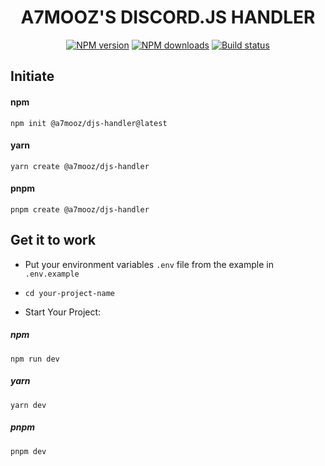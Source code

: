 <h1 align="center"> A7MOOZ'S DISCORD.JS HANDLER </h1>

<div>
  <div align="center" class="badge-container">
    <a href="https://www.npmjs.com/package/@a7mooz/create-djs-handler"
      ><img
        src="https://img.shields.io/npm/v/@a7mooz/create-djs-handler.svg?maxAge=3600"
        alt="NPM version"
    /></a>
    <a href="https://www.npmjs.com/package/@a7mooz/create-djs-handler"
      ><img
        src="https://img.shields.io/npm/dt/@a7mooz/create-djs-handler.svg?maxAge=3600"
        alt="NPM downloads"
    /></a>
    <a href="https://github.com/a7mooz/djs-handler/actions"
      ><img
        src="https://github.com/a7mooz/djs-handler/workflows/CI/badge.svg"
        alt="Build status"
    /></a>
  </div>
</div>

## Initiate

#### npm

```
npm init @a7mooz/djs-handler@latest
```

#### yarn

```
yarn create @a7mooz/djs-handler
```

#### pnpm

```
pnpm create @a7mooz/djs-handler
```

## Get it to work

-   Put your environment variables `.env` file from the example in `.env.example`

-   `cd your-project-name`

-   Start Your Project:

##### npm

```
npm run dev
```

##### yarn

```
yarn dev
```

##### pnpm

```
pnpm dev
```

<!-- MARKDOWN LINKS & IMAGES -->
<!-- https://www.markdownguide.org/basic-syntax/#reference-style-links -->

[contributors-shield]: https://img.shields.io/github/contributors/a7mooz/djs-handler.svg?style=for-the-badge
[contributors-url]: https://github.com/a7mooz/djs-handler/graphs/contributors
[stars-shield]: https://img.shields.io/github/stars/a7mooz/djs-handler.svg?style=for-the-badge
[stars-url]: https://github.com/a7mooz/djs-handler/stargazers
[issues-shield]: https://img.shields.io/github/issues/a7mooz/djs-handler.svg?style=for-the-badge
[issues-url]: https://github.com/a7mooz/djs-handler/issues
[license-shield]: https://img.shields.io/github/license/a7mooz/djs-handler.svg?style=for-the-badge
[license-url]: https://github.com/a7mooz/djs-handler/blob/main/LICENSE.txt

